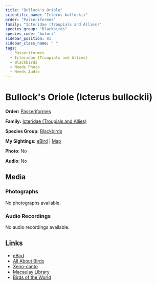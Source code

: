 ```yaml
---
title: "Bullock's Oriole"
scientific_name: "Icterus bullockii"
order: "Passeriformes"
family: "Icteridae (Troupials and Allies)"
species_group: "Blackbirds"
species_code: "bulori"
sidebar_position: 81
sidebar_class_name: " "
tags: 
  - Passeriformes
  - Icteridae (Troupials and Allies)
  - Blackbirds
  - Needs Photo
  - Needs Audio
---
```


# Bullock's Oriole (Icterus bullockii)

**Order:** [Passeriformes](/tags/passeriformes)

**Family:** [Icteridae (Troupials and Allies)](/tags/icteridae-troupials-and-allies)

**Species Group:** [Blackbirds](/tags/blackbirds)

**My Sightings:** [eBird](https://ebird.org/lifelist?r=world&time=life&spp=bulori) | [Map](/map?species_code=bulori)

**Photo**: No 

**Audio**: No

## Media
### Photographs
No photographs available.

### Audio Recordings
No audio recordings available.

## Links
* [eBird](https://ebird.org/species/bulori) 
* [All About Birds](https://www.allaboutbirds.org/guide/bulori) 
* [Xeno-canto](https://www.xeno-canto.org/species/icterus-bullockii) 
* [Macaulay Library](https://search.macaulaylibrary.org/catalog?taxonCode=bulori&sort=rating_rank_desc)
* [Birds of the World](https://birdsoftheworld.org/bow/species/bulori)
